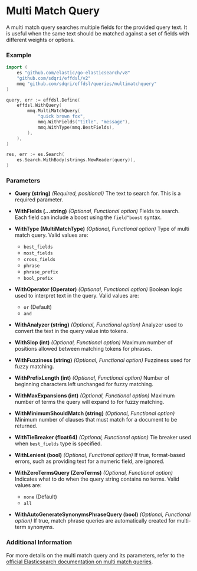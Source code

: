 # Multi Match Query

A multi match query searches multiple fields for the provided query text. It is useful when the same text should be matched against a set of fields with different weights or options.

### Example

```go
import (
    es "github.com/elastic/go-elasticsearch/v8"
    "github.com/sdqri/effdsl/v2"
    mmq "github.com/sdqri/effdsl/queries/multimatchquery"
)

query, err := effdsl.Define(
    effdsl.WithQuery(
        mmq.MultiMatchQuery(
            "quick brown fox",
            mmq.WithFields("title", "message"),
            mmq.WithType(mmq.BestFields),
        ),
    ),
)

res, err := es.Search(
    es.Search.WithBody(strings.NewReader(query)),
)
```

### Parameters

*   **Query (string)**
    _(Required, positional)_ The text to search for. This is a required parameter.

*   **WithFields (...string)**
    _(Optional, Functional option)_ Fields to search. Each field can include a boost using the `field^boost` syntax.

*   **WithType (MultiMatchType)**
    _(Optional, Functional option)_ Type of multi match query. Valid values are:
    * `best_fields`
    * `most_fields`
    * `cross_fields`
    * `phrase`
    * `phrase_prefix`
    * `bool_prefix`

*   **WithOperator (Operator)**
    _(Optional, Functional option)_ Boolean logic used to interpret text in the query. Valid values are:
    * `or` (Default)
    * `and`

*   **WithAnalyzer (string)**
    _(Optional, Functional option)_ Analyzer used to convert the text in the query value into tokens.

*   **WithSlop (int)**
    _(Optional, Functional option)_ Maximum number of positions allowed between matching tokens for phrases.

*   **WithFuzziness (string)**
    _(Optional, Functional option)_ Fuzziness used for fuzzy matching.

*   **WithPrefixLength (int)**
    _(Optional, Functional option)_ Number of beginning characters left unchanged for fuzzy matching.

*   **WithMaxExpansions (int)**
    _(Optional, Functional option)_ Maximum number of terms the query will expand to for fuzzy matching.

*   **WithMinimumShouldMatch (string)**
    _(Optional, Functional option)_ Minimum number of clauses that must match for a document to be returned.

*   **WithTieBreaker (float64)**
    _(Optional, Functional option)_ Tie breaker used when `best_fields` type is specified.

*   **WithLenient (bool)**
    _(Optional, Functional option)_ If true, format-based errors, such as providing text for a numeric field, are ignored.

*   **WithZeroTermsQuery (ZeroTerms)**
    _(Optional, Functional option)_ Indicates what to do when the query string contains no terms. Valid values are:
    * `none` (Default)
    * `all`

*   **WithAutoGenerateSynonymsPhraseQuery (bool)**
    _(Optional, Functional option)_ If true, match phrase queries are automatically created for multi-term synonyms.

### Additional Information

For more details on the multi match query and its parameters, refer to the [official Elasticsearch documentation on multi match queries](https://www.elastic.co/guide/en/elasticsearch/reference/current/query-dsl-multi-match-query.html).
 
